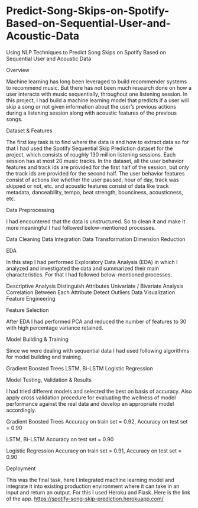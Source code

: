 # Predict-Song-Skips-on-Spotify-Based-on-Sequential-User-and-Acoustic-Data

Using NLP Techniques 
to Predict Song Skips on Spotify 
Based on Sequential User and Acoustic Data

Overview

Machine learning has long been leveraged to build recommender systems to recommend music. But there has not been much research done on how a user interacts with music sequentially, throughout one listening session.
In this project, I had build a machine learning model that predicts if a user will skip a song or not given information about the user’s previous actions during a listening session along with acoustic features of the previous songs.

Dataset & Features

The first key task is to find where the data is and how to extract data so for that I had used the Spotify Sequential Skip Prediction dataset for the project, which consists of roughly 130 million listening sessions. Each session has at most 20 music tracks. 
In the dataset, all the user behavior features and track ids are provided for the first half of the session, but only the track ids are provided for the second half.
The user behavior features consist of actions like whether the user paused, hour of day, track was skipped or not, etc. and acoustic features consist of data like track metadata, danceability, tempo, beat strength, bounciness, acousticness, etc.

Data Preprocessing

I had encountered that the data is unstructured.
So to clean it and make it more meaningful I had followed below-mentioned processes.

Data Cleaning
Data Integration
Data Transformation
Dimension Reduction

EDA

In this step I had performed Exploratory Data Analysis (EDA) in which I analyzed and investigated the data and summarized their main characteristics.
For that I had followed below-mentioned processes.

Descriptive Analysis
Distinguish Attributes
Univariate / Bivariate Analysis
Correlation Between Each Attribute
Detect Outliers
Data Visualization
Feature Engineering

Feature Selection 

After EDA I had performed PCA and reduced the number of features to 30 with high percentage variance retained.

Model Building & Training

Since we were dealing with sequential data I had used following algorithms for model building and training.

Gradient Boosted Trees
LSTM, Bi-LSTM
Logistic Regression
 
Model Testing, Validation & Results

I had tried different models and selected the best on basis of accuracy. Also apply cross validation procedure for evaluating the wellness of model performance against the real data and develop an appropriate model accordingly.

Gradient Boosted Trees
    Accuracy on train set = 0.92, Accuracy on test set = 0.90

LSTM, Bi-LSTM
    Accuracy on test set = 0.90

Logistic Regression
    Accuracy on train set = 0.91, Accuracy on test set = 0.90

Deployment

This was the final task, here I integrated machine learning model and integrate it into existing production environment where it can take in an input and return an output. For this I used Heroku and Flask. 
Here is the link of the app.
https://spotify-song-skip-prediction.herokuapp.com/
